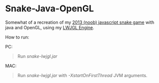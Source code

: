 # Snake-Java-OpenGL
Somewhat of a recreation of my [2013 (noob) javascript snake game](https://github.com/Florry/snake) with java and OpenGL, using my [LWJGL Engine](https://github.com/Florry/LWJGL-Engine).

How to run: 

PC:
> Run *snake-lwjgl.jar*

MAC:
> Run *snake-lwjgl.jar* with *-XstartOnFirstThread* JVM arguments.
